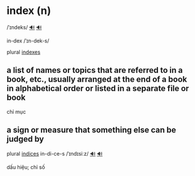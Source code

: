 # index (n)

/ˈɪndeks/ [🔊](https://www.oxfordlearnersdictionaries.com/media/english/uk_pron/i/ind/index/index__gb_2.mp3) [🔊](https://www.oxfordlearnersdictionaries.com/media/english/us_pron/i/ind/index/index__us_1.mp3)

in-dex /ˈɪn-dek-s/

plural [indexes]()

## a list of names or topics that are referred to in a book, etc., usually arranged at the end of a book in alphabetical order or listed in a separate file or book

chỉ mục

## a sign or measure that something else can be judged by

plural [indices]() in-di-ce-s /ˈɪndɪsiːz/ [🔊](https://www.oxfordlearnersdictionaries.com/media/english/uk_pron/i/ind/indic/indices__gb_4.mp3) [🔊](https://www.oxfordlearnersdictionaries.com/media/english/us_pron/i/ind/indic/indices__us_1.mp3)

dấu hiệu; chỉ số